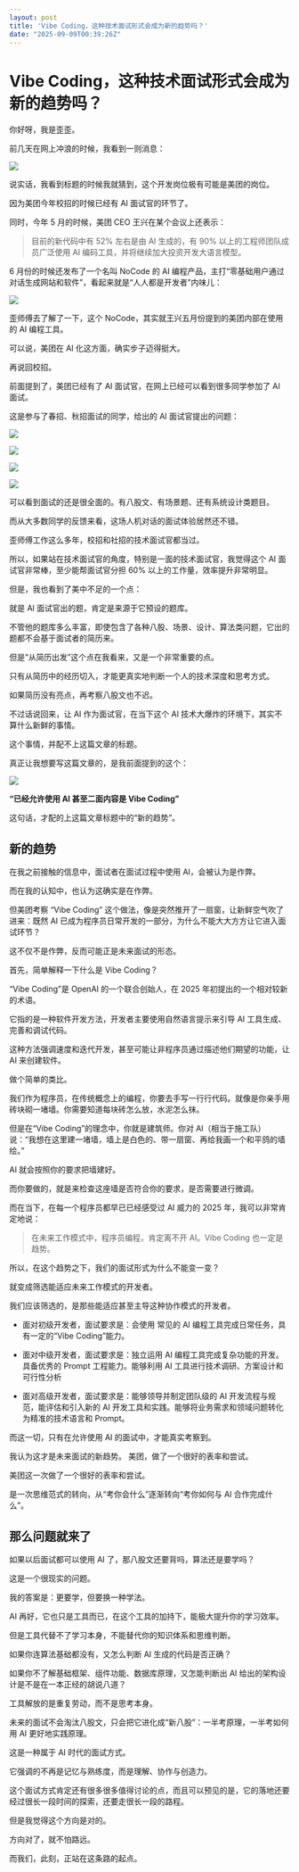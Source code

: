 ```yaml
---
layout: post
title: 'Vibe Coding，这种技术面试形式会成为新的趋势吗？'
date: "2025-09-09T00:39:26Z"
---
```

Vibe Coding，这种技术面试形式会成为新的趋势吗？
=============================

你好呀，我是歪歪。

前几天在网上冲浪的时候，我看到一则消息：

![](https://why-image-1300252878.cos.ap-chengdu.myqcloud.com/img/20220716/20250907153357.png)

说实话，我看到标题的时候我就猜到，这个开发岗位极有可能是美团的岗位。

因为美团今年校招的时候已经有 AI 面试官的环节了。

同时，今年 5 月的时候，美团 CEO 王兴在某个会议上还表示：

> 目前的新代码中有 52% 左右是由 AI 生成的，有 90% 以上的工程师团队成员广泛使用 AI 编码工具，并将继续加大投资开发大语言模型。

6 月份的时候还发布了一个名叫 NoCode 的 AI 编程产品，主打“零基础用户通过对话生成网站和软件”，看起来就是“人人都是开发者”内味儿：

![](https://why-image-1300252878.cos.ap-chengdu.myqcloud.com/img/20220716/20250907155715.png)

歪师傅去了解了一下，这个 NoCode，其实就王兴五月份提到的美团内部在使用的 AI 编程工具。

可以说，美团在 AI 化这方面，确实步子迈得挺大。

再说回校招。

前面提到了，美团已经有了 AI 面试官，在网上已经可以看到很多同学参加了 AI 面试。

这是参与了春招、秋招面试的同学，给出的 AI 面试官提出的问题：

![](https://why-image-1300252878.cos.ap-chengdu.myqcloud.com/img/20220716/20250907160950.png)

![](https://why-image-1300252878.cos.ap-chengdu.myqcloud.com/img/20220716/20250907160238.png)

![](https://why-image-1300252878.cos.ap-chengdu.myqcloud.com/img/20220716/20250907160820.png)

![](https://why-image-1300252878.cos.ap-chengdu.myqcloud.com/img/20220716/20250907161020.png)

可以看到面试的还是很全面的。有八股文、有场景题、还有系统设计类题目。

而从大多数同学的反馈来看，这场人机对话的面试体验居然还不错。

歪师傅工作这么多年，校招和社招的技术面试官都当过。

所以，如果站在技术面试官的角度，特别是一面的技术面试官，我觉得这个 AI 面试官非常棒，至少能帮面试官分担 60% 以上的工作量，效率提升非常明显。

但是，我也看到了美中不足的一个点：

就是 AI 面试官出的题，肯定是来源于它预设的题库。

不管他的题库多么丰富，即使包含了各种八股、场景、设计、算法类问题，它出的题都不会基于面试者的简历来。

但是“从简历出发”这个点在我看来，又是一个非常重要的点。

只有从简历中的经历切入，才能更真实地判断一个人的技术深度和思考方式。

如果简历没有亮点，再考察八股文也不迟。

不过话说回来，让 AI 作为面试官，在当下这个 AI 技术大爆炸的环境下，其实不算什么新鲜的事情。

这个事情，并配不上这篇文章的标题。

真正让我想要写这篇文章的，是我前面提到的这个：

![](https://why-image-1300252878.cos.ap-chengdu.myqcloud.com/img/20220716/20250907153357.png)

**“已经允许使用 AI 甚至二面内容是 Vibe Coding”**

这句话，才配的上这篇文章标题中的“新的趋势”。

新的趋势
----

在我之前接触的信息中，面试者在面试过程中使用 AI，会被认为是作弊。

而在我的认知中，也认为这确实是在作弊。

但美团考察 “Vibe Coding” 这个做法，像是突然推开了一扇窗，让新鲜空气吹了进来：既然 AI 已成为程序员日常开发的一部分，为什么不能大大方方让它进入面试环节？

这不仅不是作弊，反而可能正是未来面试的形态。

首先，简单解释一下什么是 Vibe Coding？

“Vibe Coding”是 OpenAI 的一个联合创始人，在 2025 年初提出的一个相对较新的术语。

它指的是一种软件开发方法，开发者主要使用自然语言提示来引导 AI 工具生成、完善和调试代码。

这种方法强调速度和迭代开发，甚至可能让非程序员通过描述他们期望的功能，让 AI 来创建软件。

做个简单的类比。

我们作为程序员，在传统概念上的编程，你要去手写一行行代码。就像是你亲手用砖块砌一堵墙。你需要知道每块砖怎么放，水泥怎么抹。

但是在“Vibe Coding”的理念中，你就是建筑师。你对 AI（相当于施工队）说：“我想在这里建一堵墙，墙上是白色的、带一扇窗、再给我画一个和平鸽的墙绘。”

AI 就会按照你的要求把墙建好。

而你要做的，就是来检查这座墙是否符合你的要求，是否需要进行微调。

而在当下，在每一个程序员都早已已经感受过 AI 威力的 2025 年，我可以非常肯定地说：

> 在未来工作模式中，程序员编程，肯定离不开 AI。Vibe Coding 也一定是趋势。

所以，在这个趋势之下，我们的面试形式为什么不能变一变？

就变成筛选能适应未来工作模式的开发者。

我们应该筛选的，是那些能适应甚至主导这种协作模式的开发者。

*   面对初级开发者，面试要求是：会使用 常见的 AI 编程工具完成日常任务，具有一定的“Vibe Coding”能力。
    
*   面对中级开发者，面试要求是：独立运用 AI 编程工具完成复杂功能的开发。具备优秀的 Prompt 工程能力。能够利用 AI 工具进行技术调研、方案设计和可行性分析
    
*   面对高级开发者，面试要求是：能够领导并制定团队级的 AI 开发流程与规范，能评估和引入新的 AI 开发工具和实践。能够将业务需求和领域问题转化为精准的技术语言和 Prompt。
    

而这一切，只有在允许使用 AI 的面试中，才能真实考察到。

我认为这才是未来面试的新趋势。 美团，做了一个很好的表率和尝试。

美团这一次做了一个很好的表率和尝试。

是一次思维范式的转向，从“考你会什么”逐渐转向“考你如何与 AI 合作完成什么”。

那么问题就来了
-------

如果以后面试都可以使用 AI 了，那八股文还要背吗，算法还是要学吗？

这是一个很现实的问题。

我的答案是：更要学，但要换一种学法。

AI 再好，它也只是工具而已，在这个工具的加持下，能极大提升你的学习效率。

但是工具代替不了学习本身，不能替代你的知识体系和思维判断。

如果你连算法基础都没有，又怎么判断 AI 生成的代码是否正确？

如果你不了解基础框架、组件功能、数据库原理，又怎能判断出 AI 给出的架构设计是不是在一本正经的胡说八道？

工具解放的是重复劳动，而不是思考本身。

未来的面试不会淘汰八股文，只会把它进化成“新八股”：一半考原理，一半考如何用 AI 更好地实践原理。

这是一种属于 AI 时代的面试方式。

它强调的不再是记忆与熟练度，而是理解、协作与创造力。

这个面试方式肯定还有很多很多值得讨论的点，而且可以预见的是，它的落地还要经过很长一段时间的探索，还要走很长一段的路程。

但是我觉得这个方向是对的。

方向对了，就不怕路远。

而我们，此刻，正站在这条路的起点。